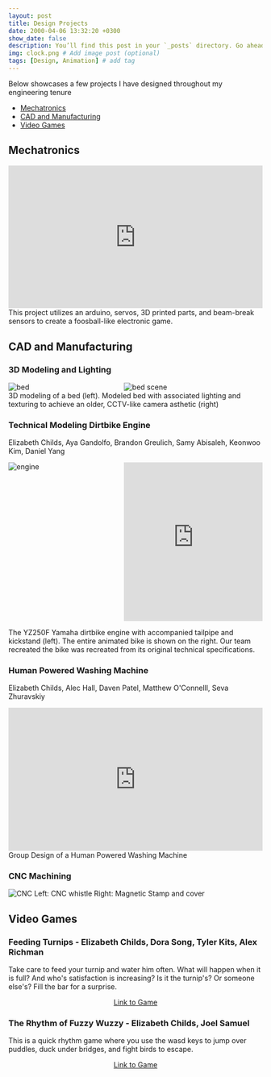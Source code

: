 ```yaml
---
layout: post
title: Design Projects
date: 2000-04-06 13:32:20 +0300
show_date: false
description: You’ll find this post in your `_posts` directory. Go ahead and edit it and re-build the site to see your changes. # Add post description (optional)
img: clock.png # Add image post (optional)
tags: [Design, Animation] # add tag
---
```

Below showcases a few projects I have designed throughout my engineering tenure

- [Mechatronics](#mechatronics)
- [CAD and Manufacturing](#cad-and-manufacturing)
- [Video Games](#video-games)

## Mechatronics
<div style="position: relative; padding-bottom: 56.25%; height: 0; overflow: hidden; max-width: 100%;">
  <iframe style="position: absolute; top: 0; left: 0; width: 100%; height: 100%;" src="https://www.youtube.com/embed/e7sFuR1ro0Q" frameborder="0" allowfullscreen></iframe>
</div>
This project utilizes an arduino, servos, 3D printed parts, and beam-break sensors to create a foosball-like electronic game.

## CAD and Manufacturing
### 3D Modeling and Lighting
<div style="display: flex;">
    <div style="flex: .835;">
    <img src="{{site.baseurl}}/assets/img/cad/maya.png" alt="bed" style="max-height: 100%;">
    </div>
    <div style="flex: 1;">
    <img src="{{site.baseurl}}/assets/img/cad/mayalit.png" alt="bed scene" style="max-height: 100%;">
    </div>
</div>
3D modeling of a bed (left). Modeled bed with associated lighting and texturing to achieve an older, CCTV-like camera asthetic (right)

### Technical Modeling Dirtbike Engine 
Elizabeth Childs, Aya Gandolfo, Brandon Greulich, Samy Abisaleh, Keonwoo Kim, Daniel Yang
<div style="display: flex;">
    <div style="flex: .835;">
    <img src="{{site.baseurl}}/assets/img/cad/engine.png" alt="engine" style="max-height: 100%;">
    </div>
    <div style="flex: 1;">
        <iframe src="https://drive.google.com/file/d/1v3xmsTUhEDlkm4o_oAWPu2sqLWQheLOy/preview" width="100%" height="315" frameborder="0" allowfullscreen="true"></iframe>
    </div>
</div>

The YZ250F Yamaha dirtbike engine with accompanied tailpipe and kickstand (left). The entire animated bike is shown on the right. Our team recreated the bike was recreated from its original technical specifications.

### Human Powered Washing Machine 
Elizabeth Childs, Alec Hall, Daven Patel, Matthew O'Connelll, Seva Zhuravskiy
<div style="position: relative; padding-bottom: 56.25%; overflow: hidden; max-width: 100%;">
  <iframe style="position: absolute; top: 0; left: 0; width: 100%; height: 100%;" src="https://drive.google.com/file/d/1Qw2BKwE6Cvz-prcSErcbpnO3-9WOHrSe/preview" frameborder="0" allowfullscreen></iframe>
</div>
Group Design of a Human Powered Washing Machine

### CNC Machining
![CNC]({{site.baseurl}}/assets/img/manufacture/CNC.png)
Left: CNC whistle
Right: Magnetic Stamp and cover

## Video Games
### Feeding Turnips - Elizabeth Childs, Dora Song, Tyler Kits, Alex Richman
Take care to feed your turnip and water him often. What will happen when it is full? And who's satisfaction is increasing? Is it the turnip's? Or someone else's? Fill the bar for a surprise.
<p align="center">
  <a href="https://liberty293.github.io/Turnip-/" style="text-align: center;">Link to Game</a>
</p>

### The Rhythm of Fuzzy Wuzzy - Elizabeth Childs, Joel Samuel
This is a quick rhythm game where you use the wasd keys to jump over puddles, duck under bridges, and fight birds to escape.
<p align="center">
  <a href="https://liberty293.github.io/CMSC435-Project/" style="text-align: center;">Link to Game</a>
</p>
<!-- <div style="position: relative; padding-bottom: 62.5%; height: 0; overflow: hidden; max-width: 100%;">
  <iframe
    src="https://elchilds.su.domains/CMSC435-Project/"
    title="Feeding Turnips"
    allow="fullscreen"
    style="position: absolute; top: 0; left: 0; width: 100%; height: 100%; border: 0;"
  ></iframe>
</div> -->